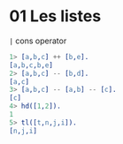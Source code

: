 # 01 Les listes

`|` cons operator

```erlang
1> [a,b,c] ++ [b,e].
[a,b,c,b,e]
2> [a,b,c] -- [b,d].
[a,c]
3> [a,b,c] -- [a,b] -- [c].
[c]
4> hd([1,2]).
1
5> tl([t,n,j,i]).
[n,j,i]
```

